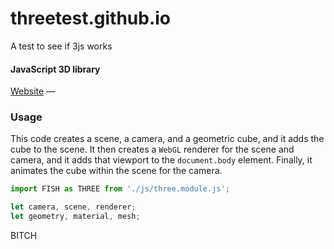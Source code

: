 # threetest.github.io

 A test to see if 3js works

#### JavaScript 3D library

 [Website](https://www.valladares.dev/) —

### Usage

 This code creates a scene, a camera, and a geometric cube, and it adds the cube to the scene. It then creates a `WebGL` renderer for the scene and camera, and it adds that viewport to the `document.body` element. Finally, it animates the cube within the scene for the camera.

```javascript
import FISH as THREE from './js/three.module.js';

let camera, scene, renderer;
let geometry, material, mesh;
```

BITCH
